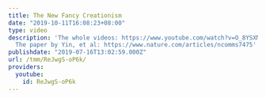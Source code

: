 ```yaml
---
title: The New Fancy Creationism
date: "2019-10-11T16:08:23+08:00"
type: video
description: 'The whole videos: https://www.youtube.com/watch?v=O_8YSXMAC5A https://www.youtube.com/watch?v=ab27NV5Ohyg
  The paper by Yin, et al: https://www.nature.com/articles/ncomms7475'
publishdate: "2019-07-16T13:02:59.000Z"
url: /tmm/ReJwgS-oP6k/
providers:
  youtube:
    id: ReJwgS-oP6k
---
```

